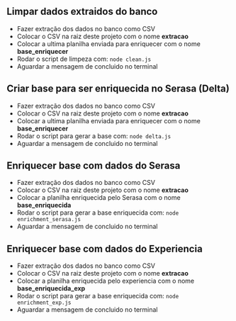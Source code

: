 ## Limpar dados extraidos do banco

- Fazer extração dos dados no banco como CSV
- Colocar o CSV na raiz deste projeto com o nome **extracao**
- Colocar a ultima planilha enviada para enriquecer com o nome **base_enriquecer**
- Rodar o script de limpeza com: `node clean.js`
- Aguardar a mensagem de concluido no terminal

## Criar base para ser enriquecida no Serasa (Delta)

- Fazer extração dos dados no banco como CSV
- Colocar o CSV na raiz deste projeto com o nome **extracao**
- Colocar a ultima planilha enviada para enriquecer com o nome **base_enriquecer**
- Rodar o script para gerar a base com: `node delta.js`
- Aguardar a mensagem de concluido no terminal

## Enriquecer base com dados do Serasa

- Fazer extração dos dados no banco como CSV
- Colocar o CSV na raiz deste projeto com o nome **extracao**
- Colocar a planilha enriquecida pelo Serasa com o nome **base_enriquecida**
- Rodar o script para gerar a base enriquecida com: `node enrichment_serasa.js`
- Aguardar a mensagem de concluido no terminal

## Enriquecer base com dados do Experiencia

- Fazer extração dos dados no banco como CSV
- Colocar o CSV na raiz deste projeto com o nome **extracao**
- Colocar a planilha enriquecida pelo experiencia com o nome **base_enriquecida_exp**
- Rodar o script para gerar a base enriquecida com: `node enrichment_exp.js`
- Aguardar a mensagem de concluido no terminal